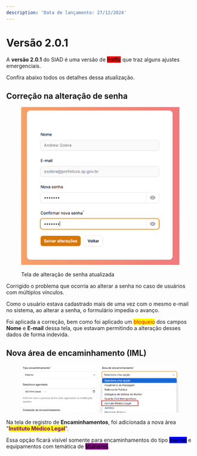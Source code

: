 ```yaml
---
description: 'Data de lançamento: 27/12/2024'
---
```


# Versão 2.0.1

A **versão 2.0.1** do SIAD é uma versão de <mark style="background-color:red;">hotfix</mark> que traz alguns ajustes emergenciais.

Confira abaixo todos os detalhes dessa atualização.

## Correção na alteração de senha

<figure><img src="../../.gitbook/assets/image (5) (1) (1).png" alt=""><figcaption><p>Tela de alteração de senha atualizada</p></figcaption></figure>

Corrigido o problema que ocorria ao alterar a senha no caso de usuários com múltiplos vínculos.

Como o usuário estava cadastrado mais de uma vez com o mesmo e-mail no sistema, ao alterar a senha, o formulário impedia o avanço.

Foi aplicada a correção, bem como foi aplicado um <mark style="color:red;">bloqueio</mark> dos campos **Nome** e **E-mail** dessa tela, que estavam permitindo a alteração desses dados de forma indevida.

## Nova área de encaminhamento (IML)

<figure><img src="../../.gitbook/assets/image (1) (1) (1) (1) (1) (1) (1).png" alt=""><figcaption></figcaption></figure>

Na tela de registro de **Encaminhamentos**, foi adicionada a nova área "<mark style="color:purple;">**Instituto Médico Legal**</mark>".

Essa opção ficará visível somente para encaminhamentos do tipo <mark style="background-color:blue;">Interno</mark> e equipamentos com temática de <mark style="background-color:purple;">Mulheres</mark>.
